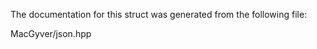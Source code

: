 <div id="structdetail_1_1is__sax__static__asserts">

</div>

<span id="structdetail_1_1is__sax__static__asserts"
label="structdetail_1_1is__sax__static__asserts"></span>

The documentation for this struct was generated from the following file:

<div class="DoxyCompactItemize">

MacGyver/json.hpp

</div>
